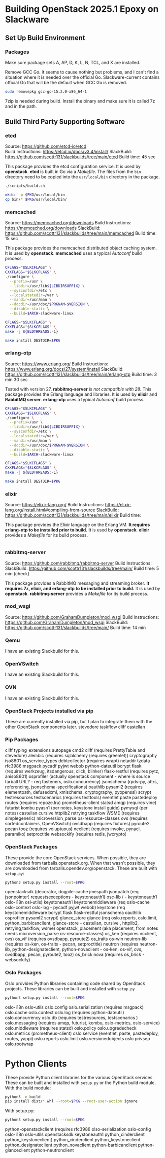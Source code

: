 # Building OpenStack 2025.1 Epoxy on Slackware

## Set Up Build Environment

### Packages

Make sure package sets A, AP, D, K, L, N, TCL, and X are installed.

Remove GCC Go.  It seems to cause nothing but problems, and I can't find a situation where it is needed over the official Go.  Slackware-current contains official Go that will be the default when GCC Go is removed.

```sh
sudo removepkg gcc-go-15.2.0-x86_64-1
```

7zip is needed during build.  Install the binary and make sure it is called 7z and in the path.

## Build Third Party Supporting Software

### etcd

Source: <https://github.com/etcd-io/etcd>  
Build Instructions: <https://etcd.io/docs/v3.4/install/>
SlackBuild: <https://github.com/scottr131/slackbuilds/tree/main/etcd>
Build time: 45 sec

This package provides the etcd configuration service.  It is used by **openstack**. **etcd** is built in Go via a *Makefile*.  The files from the `bin` directory need to be copied into the `usr/local/bin` directory in the package.

```sh
./scripts/build.sh

mkdir -p $PKG/usr/local/bin
cp bin/* $PKG/usr/local/bin/
```

### memcached

Source: <https://memcached.org/downloads>
Build Instructions: <https://memcached.org/downloads>
SlackBuild: <https://github.com/scottr131/slackbuilds/tree/main/memcached>
Build time: 15 sec

This package provides the memcached distributed object caching system.  It is used by **openstack**. **memcached** uses a typical *Autoconf* build process.

```sh
CFLAGS="$SLKCFLAGS" \
CXXFLAGS="$SLKCFLAGS" \
./configure \
  --prefix=/usr \
  --libdir=/usr/lib${LIBDIRSUFFIX} \
  --sysconfdir=/etc \
  --localstatedir=/var \
  --mandir=/usr/man \
  --docdir=/usr/doc/$PRGNAM-$VERSION \
  --disable-static \
  --build=$ARCH-slackware-linux

CFLAGS="$SLKCFLAGS" \
CXXFLAGS="$SLKCFLAGS" \
make -j ${BLDTHREADS:-1}

make install DESTDIR=$PKG
```

### erlang-otp

Source: <https://www.erlang.org/>
Build Instructions: <https://www.erlang.org/docs/27/system/install>
SlackBuild:  <https://github.com/scottr131/slackbuilds/tree/main/erlang-otp>
Build time: 3 min 30 sec

Tested with version 27.  **rabbitmq-server** is *not compatible with 28*.  This package provides the Erlang language and libraries.  It is used by **elixir** and **RabbitMQ server**. **erlang-otp** uses a typical *Autoconf* build process.

```sh
CFLAGS="$SLKCFLAGS" \
CXXFLAGS="$SLKCFLAGS" \
./configure \
  --prefix=/usr \
  --libdir=/usr/lib${LIBDIRSUFFIX} \
  --sysconfdir=/etc \
  --localstatedir=/var \
  --mandir=/usr/man \
  --docdir=/usr/doc/$PRGNAM-$VERSION \
  --disable-static \
  --build=$ARCH-slackware-linux

CFLAGS="$SLKCFLAGS" \
CXXFLAGS="$SLKCFLAGS" \
make -j ${BLDTHREADS:-1}

make install DESTDIR=$PKG
```

### elixir

Source: <https://elixir-lang.org/>
Build Instructions: <https://elixir-lang.org/install.html#compiling-from-source>
SlackBuild: <https://github.com/scottr131/slackbuilds/tree/main/elixir>
Build time:

This package provides the Elixir language on the Erlang VM.  **It requires erlang-otp to be installed prior to build.**  It is used by **openstack**. **elixir** provides a *Makefile* for its build process.

```sh

```

### rabbitmq-server

Source: <https://github.com/rabbitmq/rabbitmq-server>
Build Instructions:
SlackBuild: <https://github.com/scottr131/slackbuilds/tree/main/>
Build time: 5 min (check)

This package provides a RabbitMQ messaging and streaming broker.  **It requires 7z, elixir, and erlang-otp to be installed prior to build.**  It is used by **openstack**. **rabbitmq-server** provides a *Makefile* for its build process.

### mod_wsgi

Source: <https://github.com/GrahamDumpleton/mod_wsgi>
Build Instructions: <https://github.com/GrahamDumpleton/mod_wsgi>
SlackBuild: <https://github.com/scottr131/slackbuilds/tree/main/>
Build time: 14 min

### Qemu

I have an existing Slackbuild for this.

### OpenVSwitch

I have an existing Slackbuild for this.

### OVN

I have an existing Slackbuild for this.

### OpenStack Projects installed via pip

These are currently installed via pip, but I plan to integrate them with the other OpenStack components later.
stevedore
taskflow
cliff
castellan

### Pip Packages

cliff
typing_extensions
autopage
cmd2
cliff (requires PrettyTable and stevedore)
alembic (requires sqlalchemy (requires greenlet))
cryptography
iso8601
os_service_types
debtcollector (requires wrapt)
netaddr
tzdata
rfc3986
msgpack
pycadf
pyjwt
webob
python-dateutil
bcrypt
flask (requires werkzeug, itsdangerous, click, blinker)
flask-restful (requires pytz, aniso8601)
osprofiler (actually openstack component - where is source tarball URL? - req fasteners, oslo.concurrency)
jsonschema (rpds-py, attrs, referencing, jsonschema-specifications)
oauthlib
pysaml2 (requires elementpath, defusedxml, xmlschema, cryptography, pyopenssl)
scrypt
testresources
testscenarios (requires testtools)
eventlet
paste
pastedeploy
routes (requires repoze.lru)
prometheus-client
statsd
amqp (requires vine)
futurist
kombu
pyasn1 (per notes, keystone install guide)
pymysql (per notes)
castellan
cursive
httplib2
retrying
taskflow
WSME (requires simplegeneric)
microversion_parse
os-resource-classes
ovs (requires sortedcontainers, OpenVSwitch)
ovsdbapp (requires fixtures)
pyroute2
pecan
tooz (requires voluptuous)
ncclient (requires invoke, pynacl, paramiko)
setproctitle
websockify (requires redis, jwcrypto)

### OpenStack Packages

These provide the core OpenStack services.  When possible, they are downloaded from tarballs.openstack.org.  When that wasn't possible, they are downloaded from tarballs.opendev.org/openstack.  These are built with `setup.py`:

```sh
python3 setup.py install --root=$PKG
```

openstacksdk (decorator, dogpile-cache jmespath jsonpatch (req jsonpointer) requestsexceptions - keystoneauth1)
osc-lib ( - keystoneauth1 oslo-i18n osl-utils)
keystoneauth1
keystonemiddleware (req oslo-cache oslo-context oslo-log - pycadf pyjwt webob)
keystone (req keystonemiddleware bcrypt flask flask-restful jsonschema oauthlib osprofiler pysaml2 scrypt)
glance_store
glance (req oslo.reports, oslo.limit, python_barbicanclient, glance-store - castellan, cursive , httplib2, retrying,taskflow, wsme)
openstack_placement (aka placement, from notes needs microversion_parse  os-resource-classes)
os_ken (requires ncclient, ovs)
os_vif (requires ovsdbapp, pyroute2)
os_traits
os-win
neutron-lib (requires os-ken, os-traits - pecan, setproctitle)
neutron (requires neutron-lib, python-designateclient, python-novaclient - os-ken, os-vif, ovs, ovsdbapp, pecan, pyroute2, tooz)
os_brick
nova (requires os_brick - websockify)

### Oslo Packages

Oslo provides Python libraries containing code shared by OpenStack projects.  These libraries can be built and installed with `setup.py`

```sh
python3 setup.py install --root=$PKG
```

oslo-i18n
oslo-utils
oslo.config
oslo.serialization (requires msgpack)
oslo.cache
oslo.context
oslo.log (requires python-dateutil)
oslo.concurrency
oslo.db (requires testresources, testscenarios )
oslo.messaging (requires amqp, futurist, kombu, oslo-metrics, oslo-service)
oslo.middleware (requires statsd)
oslo.policy
oslo.upgradecheck
oslo.metrics (prometheus-client)
oslo.service (eventlet, paste, pastedeploy, routes, yappi)
oslo.reports
oslo.limit 
oslo.versionedobjects
oslo.privsep
oslo.rootwrap

# Python Clients

These provide Python client libraries for the various OpenStack services.  These can be built and installed with `setup.py` or the Python build module.  With the build module:

```sh
python3 -m build
pip install dist/*.whl --root=$PKG --root-user-action ignore
```

With setup.py:

```sh
python3 setup.py install --root=$PKG
```

python-openstackclient (requires rfc3986 olso-serialization oslo-config oslo-i18n oslo-utils openstacksdk keystoneauth1 python_cinderclient python_keystoneclient)
python_cinderclient
python_keystoneclient
python_designateclient
python_novaclient
python-barbicanclient
python-glanceclient
python-neutronclient